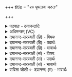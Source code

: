 +++
title = "२० पृषदश्वा मरुतः"

+++
<details><summary>पदपाठः - दयानन्दादि</summary>

पृष॑दश्वा॒ इति॒ पृष॑त्ऽअश्वाः। म॒रुतः॑। पृश्नि॑मातर॒ इति॒ पृश्नि॑ऽमातरः। शु॒भं॒यावा॑न॒ इति॑ शुभ॒म्ऽयावा॑नः। वि॒दथे॑षु जग्म॑यः अ॒ग्नि॒जि॒ह्वा इत्य॑ग्निऽजिह्वाः। मन॑वः। सूर॑चक्षस॒ इति॒ सूर॑ऽचक्षसः। विश्वे॑। नः॒। दे॒वाः। अव॑सा। आ। अ॒ग॒म॒न्। इ॒ह। २०।
</details>

<details><summary>अधिमन्त्रम् (VC)</summary>

- विद्वांसो देवता
- गोतम ऋषिः
- जगती
- निषादः
</details>

<details><summary>दयानन्द-सरस्वती (हि) - विषयः</summary>

फिर कौन क्या करें, इस विषय को अगले मन्त्र में कहा है ॥
</details>

<details><summary>दयानन्द-सरस्वती (हि) - पदार्थः</summary>

पदार्थान्वयभाषाः -  जो (पृश्निमातरः) जिनको मान्य देनेवाला अन्तरिक्ष माता के तुल्य है, उन वायुओं के समान (पृषदश्वाः) जिनके पुष्टि आदि से सींचे अङ्गोंवाले घोड़े हैं, वे (मरुतः) मनुष्य तथा (विदथेषु) संग्रामों में (शुभंयावानः) जो उत्तम सुख को प्राप्त होने और (जग्मयः) सङ्ग करनेवाले (अग्निजिह्वाः) जिनकी अग्नि के समान प्रकाशित वाणी और (सूरचक्षसः) जिन का ऐश्वर्य वा प्रेरणा में दर्शन होवे, ऐसे (विश्वे) समस्त (देवाः) विद्वान् (मनवः) जन (अवसा) रक्षा आदि के साथ वर्त्तमान हैं, वे लोग (इह) इस संसार वा इस समय में (नः) हम लोगों को (आ, अगमन्) प्राप्त होवें ॥२० ॥
</details>

<details><summary>दयानन्द-सरस्वती (हि) - भावार्थः</summary>

भावार्थभाषाः -  इस मन्त्र में वाचकलुप्तोपमालङ्कार है। मनुष्यों को विद्वानों का सङ्ग सदैव प्रार्थना करने योग्य है। जैसे इस जगत् में सब वायु आदि पदार्थ सब मनुष्यों वा प्राणियों के जीवन के हेतु हैं, वैसे इस जगत् में चेतनों में विद्वान् हैं ॥२० ॥
</details>

<details><summary>दयानन्द-सरस्वती (सं) - विषयः</summary>

पुनः के किं कुर्युरित्याह ॥
</details>

<details><summary>दयानन्द-सरस्वती (सं) - पदार्थः</summary>

पदार्थान्वयभाषाः -  ये पृश्निमातर इव पृषदश्वा मरुतो विदथेषु शुभंयावानो जग्मयोऽग्निजिह्वाः सूरचक्षसो विश्वे देवा मनवोऽवसा सह वर्त्तन्ते, त इह नोऽस्मानागमन् ॥२० ॥
</details>

<details><summary>दयानन्द-सरस्वती (सं) - भावार्थः</summary>

भावार्थभाषाः -  अत्र वाचकलुप्तोपमालङ्कारः। मनुष्यैर्विदुषां सङ्गः सदैव प्रार्थनीयो यथाऽस्मिञ्जगति सर्वे वायवः सर्वेषां जीवनहेतवः सन्ति, तथात्र जङ्गमेषु विद्वांसः सन्ति ॥२० ॥
</details>

<details><summary>सविता जोशी ← दयानन्दः (म) - भावार्थः</summary>

भावार्थभाषाः -  या मंत्रात वाचकलुप्तोपमालंकार आहे. माणसांनी विद्वानांच्या संगतीने सदैव प्रार्थना करावी. ज्याप्रमाणे वायू वगैरे पदार्थ सर्व माणसे व प्राणी यांच्या जीवनाचे कारण असतात. तसे या जगात चेतन वस्तूमध्ये विद्वान (महत्त्वाचे) असतात.
</details>